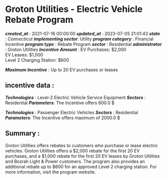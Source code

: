 # Groton Utilities - Electric Vehicle Rebate Program 
 ***created_at*** : 2021-07-16 00:00:00 
 ***updated_at*** : 2023-07-05 21:01:43 
 ***state** : Connecticut 
 **implementing sector***: Utility 
 ***program category*** : Financial Incentive 
 ***program type*** : Rebate Program 
 ***sector*** : Residential 
 ***administrator*** : Groton Utilities 
 ***Incentive Amount*** : EV Purchases: $2,000  
EV Leases: $1,000  
Level 2 Charging Station: $600

 
 ***Maximum Incentive*** : Up to 20 EV purchases or leases

 
 ## incentive data : 
 ***Technologies*** : Level-2 Electric Vehicle Service Equipment 
 ***Sectors*** : Residential 
 ***Parameters***: The Incentive offers 600.0 $ 
 
 ***Technologies*** : Passenger Electric Vehicles 
 ***Sectors*** : Residential 
 ***Parameters***: The Incentive offers maximum of 2000.0 $ 
 
 ## Summary : 
 Groton Utilities offers rebates to customers who purchase or lease electric
vehicles. Groton Utilities offers a $2,000 rebate for the first 20 EV
purchases, and a $1,000 rebate for the first 20 EV leases by Groton Utilities
and Bozrah Light & Power customers. The program also provides an additional
rebate up to $600 for an approved Level 2 charging station. For more
information, visit the program website.

 
 